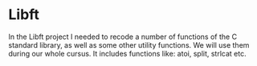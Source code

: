 # Libft

In the Libft project I needed to recode a number of functions of the C standard library, as well as some other utility functions.
We will use them during our whole cursus.
It includes functions like: atoi, split, strlcat etc.
